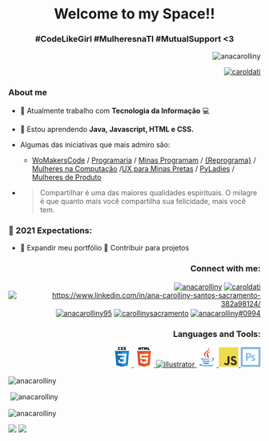 

<h1 align="center">Welcome to my Space!! </h1>
<h3 align="center">#CodeLikeGirl #MulheresnaTI #MutualSupport <3</h3>

<p align="right"> <img src="https://komarev.com/ghpvc/?username=anacarolliny&label=Profile%20views&color=0e75b6&style=flat" alt="anacarolliny" /> </p>

<p align="right"> <a href="https://twitter.com/caroldati" target="blank"><img src="https://img.shields.io/twitter/follow/caroldati?logo=twitter&style=for-the-badge" alt="caroldati" /></a> </p>


### About me

- 🔭 Atualmente trabalho com **Tecnologia da Informação** 💻

- 🌱 Estou aprendendo **Java, Javascript, HTML e CSS.**

- Algumas das iniciativas que mais admiro são: 

  - [ WoMakersCode](https://womakerscode.org/)  / [Programaria](https://www.programaria.org/) / [Minas Programam](https://minasprogramam.com/) / [{Reprograma}](https://reprograma.com.br/) / [Mulheres na Computação](https://mulheresnacomputacao.com/) /[UX para Minas Pretas](https://www.digitalhouse.com/br/acoes/pretas-em-ux) / [PyLadies](https://brasil.pyladies.com/) / [Mulheres de Produto](https://mulheresdeproduto.com/) 
  
  
- >Compartilhar é uma das maiores qualidades espirituais. O milagre é que  quanto mais você compartilha sua felicidade, mais você tem.

  

### 🚀 2021 Expectations:

- 📂  Expandir meu portfólio  	🤝  Contribuir para projetos 	 



<h3 align="right">Connect with me:</h3>
<p align="right">
<a href="https://dev.to/anacarolliny" target="blank"><img align="center" src="https://cdn.jsdelivr.net/npm/simple-icons@3.0.1/icons/dev-dot-to.svg" alt="anacarolliny" height="30" width="40" /></a>
<a href="https://twitter.com/caroldati" target="blank"><img align="center" src="https://raw.githubusercontent.com/rahuldkjain/github-profile-readme-generator/master/src/images/icons/Social/twitter.svg" alt="caroldati" height="30" width="40" /></a>
<a href="https://linkedin.com/in/https://www.linkedin.com/in/ana-carolliny-santos-sacramento-382a98124/" target="blank"><img align="center" src="https://raw.githubusercontent.com/rahuldkjain/github-profile-readme-generator/master/src/images/icons/Social/linked-in-alt.svg" alt="https://www.linkedin.com/in/ana-carolliny-santos-sacramento-382a98124/" height="30" width="40" /></a>
<a href="https://fb.com/anacarolliny95" target="blank"><img align="center" src="https://raw.githubusercontent.com/rahuldkjain/github-profile-readme-generator/master/src/images/icons/Social/facebook.svg" alt="anacarolliny95" height="30" width="40" /></a>
<a href="https://instagram.com/carollinysacramento" target="blank"><img align="center" src="https://raw.githubusercontent.com/rahuldkjain/github-profile-readme-generator/master/src/images/icons/Social/instagram.svg" alt="carollinysacramento" height="30" width="40" /></a>
<a href="https://discord.gg/anacarolliny#0994" target="blank"><img align="center" src="https://raw.githubusercontent.com/rahuldkjain/github-profile-readme-generator/master/src/images/icons/Social/discord.svg" alt="anacarolliny#0994" height="30" width="40" /></a>
</p>

<h3 align="right">Languages and Tools:</h3>
<p align="right"> <a href="https://www.w3schools.com/css/" target="_blank"> <img src="https://raw.githubusercontent.com/devicons/devicon/master/icons/css3/css3-original-wordmark.svg" alt="css3" width="40" height="40"/> </a> <a href="https://www.w3.org/html/" target="_blank"> <img src="https://raw.githubusercontent.com/devicons/devicon/master/icons/html5/html5-original-wordmark.svg" alt="html5" width="40" height="40"/> </a> <a href="https://www.adobe.com/in/products/illustrator.html" target="_blank"> <img src="https://www.vectorlogo.zone/logos/adobe_illustrator/adobe_illustrator-icon.svg" alt="illustrator" width="40" height="40"/> </a> <a href="https://www.java.com" target="_blank"> <img src="https://raw.githubusercontent.com/devicons/devicon/master/icons/java/java-original.svg" alt="java" width="40" height="40"/> </a> <a href="https://developer.mozilla.org/en-US/docs/Web/JavaScript" target="_blank"> <img src="https://raw.githubusercontent.com/devicons/devicon/master/icons/javascript/javascript-original.svg" alt="javascript" width="40" height="40"/> </a> <a href="https://www.photoshop.com/en" target="_blank"> <img src="https://raw.githubusercontent.com/devicons/devicon/master/icons/photoshop/photoshop-line.svg" alt="photoshop" width="40" height="40"/> </a> </p>



<p><img align="center" src="https://github-readme-stats.vercel.app/api/top-langs?username=anacarolliny&show_icons=true&locale=en&layout=compact" alt="anacarolliny" /></p>

<p>&nbsp;<img align="center" src="https://github-readme-stats.vercel.app/api?username=anacarolliny&show_icons=true&locale=en" alt="anacarolliny" /></p>

<p><img align="center" src="https://github-readme-streak-stats.herokuapp.com/?user=anacarolliny&" alt="anacarolliny" /></p>



![](https://media3.giphy.com/media/H3ZUIgnoHykSVP8ZBK/200.gif?cid=95b2794482c5a7d8bd9494d4dddde8193cdef1c17fd84427&rid=200.gif&ct=s)
![](https://cdn2.scratch.mit.edu/get_image/gallery/2957184_170x100.png)
  

